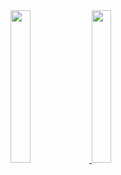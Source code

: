 
  <a href="https://github.com/phasenull/">
  <img width="25%" src="https://github-readme-stats.vercel.app/api?username=phasenull&show_icons=true&theme=gruvbox&hide_border=true" />
    <img width="25%" src="https://github-readme-streak-stats.herokuapp.com/?user=phasenull&theme=gruvbox&hide_border=true" />
  </a>
